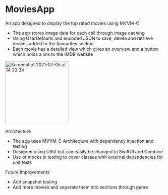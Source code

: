 # MoviesApp
An app designed to display the top rated movies using MVVM-C
 - The app stores image data for each cell through image caching
 - Using UserDefaults and encoded JSON to save, delete and retrieve movies added to the favourites section 
 - Each movie has a detailed view which gives an overview and a button which holds a link to the IMDB website
 
<img width="200" alt="Screenshot 2021-07-05 at 14 33 34" src="https://user-images.githubusercontent.com/31506037/124479319-0f86dd00-dd9e-11eb-9d93-183d4c39ccd4.png">

 Architecture 
 - The app uses MVVM-C Architecture with dependency injection and testing
 - Designed using UIKit but can easily be changed to SwiftUI and Combine
 - Use of mocks in testing to cover classes with external dependencies for unit tests
 
 Future Improvements
 - Add snapshot testing
 - Add more movies and seperate them into sections through genre
